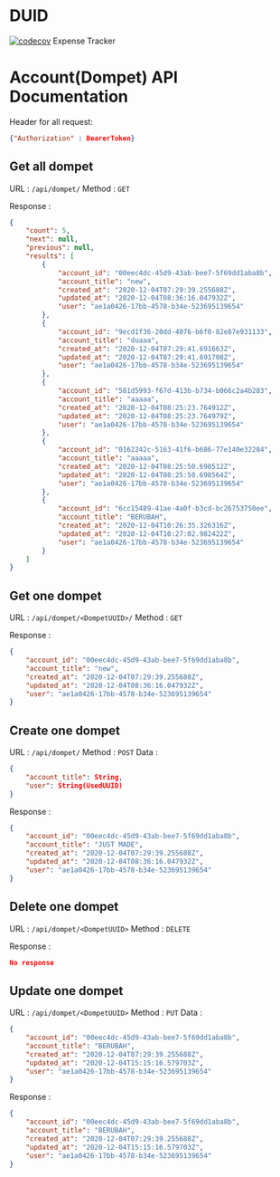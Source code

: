 # DUID
[![codecov](https://codecov.io/gh/azharaiz/duid/branch/master/graph/badge.svg)](https://codecov.io/gh/azharaiz/duid)
Expense Tracker

# Account(Dompet) API Documentation
Header for all request: 
```json
{"Authorization" : BearerToken}
```

## Get all dompet
URL : `/api/dompet/`
Method : `GET`

Response :
```json
{
    "count": 5,
    "next": null,
    "previous": null,
    "results": [
        {
            "account_id": "00eec4dc-45d9-43ab-bee7-5f69dd1aba8b",
            "account_title": "new",
            "created_at": "2020-12-04T07:29:39.255688Z",
            "updated_at": "2020-12-04T08:36:16.047932Z",
            "user": "ae1a0426-17bb-4578-b34e-523695139654"
        },
        {
            "account_id": "9ecd1f36-20dd-4076-b6f0-82e87e931133",
            "account_title": "duaaa",
            "created_at": "2020-12-04T07:29:41.691663Z",
            "updated_at": "2020-12-04T07:29:41.691708Z",
            "user": "ae1a0426-17bb-4578-b34e-523695139654"
        },
        {
            "account_id": "581d5993-f67d-413b-b734-b066c2a4b283",
            "account_title": "aaaaa",
            "created_at": "2020-12-04T08:25:23.764912Z",
            "updated_at": "2020-12-04T08:25:23.764979Z",
            "user": "ae1a0426-17bb-4578-b34e-523695139654"
        },
        {
            "account_id": "0162242c-5163-41f6-b686-77e140e32284",
            "account_title": "aaaaa",
            "created_at": "2020-12-04T08:25:50.698512Z",
            "updated_at": "2020-12-04T08:25:50.698564Z",
            "user": "ae1a0426-17bb-4578-b34e-523695139654"
        },
        {
            "account_id": "6cc15489-41ae-4a0f-b3cd-bc26753750ee",
            "account_title": "BERUBAH",
            "created_at": "2020-12-04T10:26:35.326316Z",
            "updated_at": "2020-12-04T10:27:02.982422Z",
            "user": "ae1a0426-17bb-4578-b34e-523695139654"
        }
    ]
}
```

## Get one dompet
URL : `/api/dompet/<DompetUUID>/`
Method : `GET`

Response :
```json
{
    "account_id": "00eec4dc-45d9-43ab-bee7-5f69dd1aba8b",
    "account_title": "new",
    "created_at": "2020-12-04T07:29:39.255688Z",
    "updated_at": "2020-12-04T08:36:16.047932Z",
    "user": "ae1a0426-17bb-4578-b34e-523695139654"
}
```

## Create one dompet
URL : `/api/dompet/`
Method : `POST`
Data :
```json
{
    "account_title": String,
    "user": String(UsedUUID)
}


```

Response :
```json
{
    "account_id": "00eec4dc-45d9-43ab-bee7-5f69dd1aba8b",
    "account_title": "JUST MADE",
    "created_at": "2020-12-04T07:29:39.255688Z",
    "updated_at": "2020-12-04T08:36:16.047932Z",
    "user": "ae1a0426-17bb-4578-b34e-523695139654"
}
```

## Delete one dompet
URL : `/api/dompet/<DompetUUID>`
Method : `DELETE`



Response :

```json
No response
```

## Update one dompet
URL : `/api/dompet/<DompetUUID>`
Method : `PUT`
Data :
```json
{
    "account_id": "00eec4dc-45d9-43ab-bee7-5f69dd1aba8b",
    "account_title": "BERUBAH",
    "created_at": "2020-12-04T07:29:39.255688Z",
    "updated_at": "2020-12-04T15:15:16.579703Z",
    "user": "ae1a0426-17bb-4578-b34e-523695139654"
}
```

Response :

```json
{
    "account_id": "00eec4dc-45d9-43ab-bee7-5f69dd1aba8b",
    "account_title": "BERUBAH",
    "created_at": "2020-12-04T07:29:39.255688Z",
    "updated_at": "2020-12-04T15:15:16.579703Z",
    "user": "ae1a0426-17bb-4578-b34e-523695139654"
}
```


